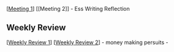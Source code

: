 [[Meeting 1]]
[[Meeting 2]] - Ess Writing Reflection



## Weekly Review
[[Weekly Review 1]]
[[Weekly Review 2]]
    - money making persuits
    - 

[//begin]: # "Autogenerated link references for markdown compatibility"
[Meeting 1]: meeting-1 "Meeting 1"
[Weekly Review 1]: weekly-review-1 "Weekly Review 1"
[Weekly Review 2]: weekly-review-2 "Weekly Review 2"
[//end]: # "Autogenerated link references"